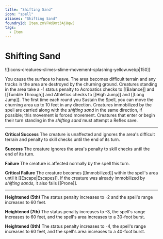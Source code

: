 ```yaml
---
title: "Shifting Sand"
icon: "spell"
aliases: "Shifting Sand"
foundryId: Item.zmVFWd9mt3Aj8qwJ
tags:
  - Item
---
```


# Shifting Sand
![[icons-creatures-slimes-slime-movement-splashing-yellow.webp|150]]

You cause the surface to heave. The area becomes difficult terrain and any tracks in the area are destroyed by the churning ground. Creatures standing in the area take a -1 status penalty to Acrobatics checks to [[Balance]] and [[Tumble Through]] and Athletics checks to [[High Jump]] and [[Long Jump]]. The first time each round you Sustain the Spell, you can move the churning area up to 10 feet in any direction. Creatures immobilized by the spell are carried along with the _shifting sand_ in the same direction, if possible; this movement is forced movement. Creatures that enter or begin their turn standing in the _shifting sand_ must attempt a Reflex save.

* * *

**Critical Success** The creature is unaffected and ignores the area's difficult terrain and penalty to skill checks until the end of its turn.

**Success** The creature ignores the area's penalty to skill checks until the end of its turn.

**Failure** The creature is affected normally by the spell this turn.

**Critical Failure** The creature becomes [[Immobilized]] within the spell's area until it [[Escape|Escapes]]. If the creature was already immobilized by _shifting sands_, it also falls [[Prone]].

* * *

**Heightened (5th)** The status penalty increases to -2 and the spell's range increases to 60 feet.

**Heightened (7th)** The status penalty increases to -3, the spell's range increases to 60 feet, and the spell's area increases to a 30-foot burst.

**Heightened (9th)** The status penalty increases to -4, the spell's range increases to 60 feet, and the spell's area increases to a 40-foot burst.
